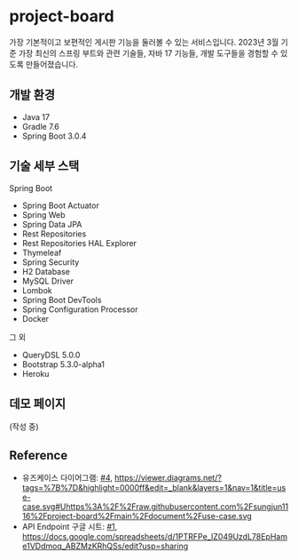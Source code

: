 # project-board

가장 기본적이고 보편적인 게시판 기능을 둘러볼 수 있는 서비스입니다. 2023년 3월 기준 가장 최신의 스프링 부트와 관련 기술들, 자바 17 기능들, 개발 도구들을 경험할 수 있도록 만들어졌습니다.

## 개발 환경

* Java 17
* Gradle 7.6
* Spring Boot 3.0.4

## 기술 세부 스택

Spring Boot

* Spring Boot Actuator
* Spring Web
* Spring Data JPA
* Rest Repositories
* Rest Repositories HAL Explorer
* Thymeleaf
* Spring Security
* H2 Database
* MySQL Driver
* Lombok
* Spring Boot DevTools
* Spring Configuration Processor
* Docker

그 외

* QueryDSL 5.0.0
* Bootstrap 5.3.0-alpha1
* Heroku

## 데모 페이지

(작성 중)

## Reference

* 유즈케이스 다이어그램: [#4](https://github.com/sungjun1116/project-board/issues/4), 
https://viewer.diagrams.net/?tags=%7B%7D&highlight=0000ff&edit=_blank&layers=1&nav=1&title=use-case.svg#Uhttps%3A%2F%2Fraw.githubusercontent.com%2Fsungjun1116%2Fproject-board%2Fmain%2Fdocument%2Fuse-case.svg
* API Endpoint 구글 시트: [#1](https://github.com/sungjun1116/project-board/issues/1), https://docs.google.com/spreadsheets/d/1PTRFPe_IZ049UzdL78EpHame1VDdmoq_ABZMzKRhQSs/edit?usp=sharing
